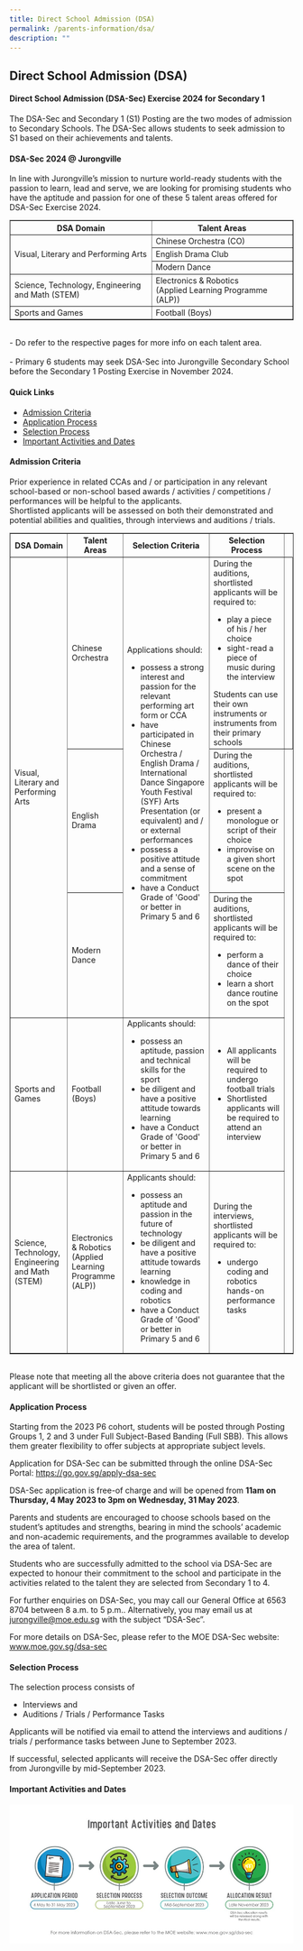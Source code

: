 ```yaml
---
title: Direct School Admission (DSA)
permalink: /parents-information/dsa/
description: ""
---
```

## Direct School Admission (DSA)


#### Direct School Admission (DSA-Sec) Exercise 2024 for Secondary 1

The DSA-Sec and Secondary 1 (S1) Posting are the two modes of admission to Secondary Schools. The DSA-Sec allows students to seek admission to S1 based on their achievements and talents.

#### DSA-Sec 2024 @ Jurongville

In line with Jurongville’s mission to nurture world-ready students with the passion to learn, lead and serve, we are looking for promising students who have the aptitude and passion for one of these 5 talent areas offered for DSA-Sec Exercise 2024.

<table width="80%" border="1">
<tbody>
<tr>
	<th width="50%"><center><b>DSA Domain</b></center></th>
	<th width="50%"><center><b>Talent Areas</b></center></th>
	</tr>
	<tr>
		<td rowspan="3">Visual, Literary and Performing Arts</td>
		<td>Chinese Orchestra (CO)</td>
	</tr>
	<tr>
		<td>English Drama Club</td>
	</tr>
	<tr>
		<td>Modern Dance</td>
	</tr>
	<tr>
		<td>Science, Technology, Engineering<br>and Math (STEM)</td>
		<td>Electronics &amp; Robotics<br>(Applied Learning Programme (ALP))</td></tr>
	<tr>
		<td>Sports and Games</td>
		<td>Football (Boys)</td>
</tr>
</tbody>
</table>
<br>
- Do refer to the respective pages for more info on each talent area.<br><br>
- Primary 6 students may seek DSA-Sec into Jurongville Secondary School before the Secondary 1 Posting Exercise in November 2024.

#### Quick Links
* [Admission Criteria](/parents-information/dsa/#AdmissionCriteria)
* [Application Process](/parents-information/dsa/#ApplicationProcess)
* [Selection Process](/parents-information/dsa/#SelectionProcess)
* [Important Activities and Dates](/parents-information/dsa/#ImportantActivitiesandDates)


<a id="AdmissionCriteria"></a>
#### Admission Criteria

Prior experience in related CCAs and / or participation in any relevant school-based or non-school based awards / activities / competitions / performances will be helpful to the applicants. <br>
Shortlisted applicants will be assessed on both their demonstrated and potential abilities and qualities, through interviews and auditions / trials.

<table border="1" width="100">
	<tbody>
		<tr>
			<th>DSA Domain</th>
			<th>Talent Areas</th>
			<th>Selection Criteria</th>
			<th> Selection Process</th>
		</tr>
		<tr>
			<td rowspan="3"> Visual, Literary and Performing Arts</td>
			<td>Chinese Orchestra</td>
			<td rowspan="3">Applications should:<br><ul><li>possess a strong interest and passion for the relevant performing art form or CCA</li><li>have participated in Chinese Orchestra / English Drama / International Dance Singapore Youth Festival (SYF) Arts Presentation (or equivalent) and / or external performances</li><li>possess a positive attitude and a sense of commitment</li><li>have a Conduct Grade of 'Good' or better in Primary 5 and 6</li></ul></td>
			<td>During the auditions, shortlisted applicants will be required to:<ul><li>play a piece of his / her choice</li><li>sight-read a piece of music during the interview</li></ul>
Students can use their own instruments or instruments from their primary schools</td><td>
		</td></tr>
		<tr>
			<td>English Drama</td>
			<td>During the auditions, shortlisted applicants will be required to:<ul><li>present a monologue or script of their choice</li><li>improvise on a given short scene on the spot</li></ul></td>
		</tr>
		<tr>
			<td>Modern Dance</td>
			<td>During the auditions, shortlisted applicants will be required to:<ul><li>perform a dance of their choice</li><li>learn a short dance routine on the spot</li></ul></td>
		</tr>
		<tr>
			<td>Sports and Games</td>
			<td>Football (Boys)</td>
			<td>Applicants should:<ul><li>possess an aptitude, passion and technical skills for the sport</li><li>be diligent and have a positive attitude towards learning</li><li>have a Conduct Grade of 'Good' or better in Primary 5 and 6</li></ul></td>
			<td><ul><li>All applicants will be required to undergo football trials</li><li>Shortlisted applicants will be required to attend an interview</li></ul></td>
		</tr>
		<tr>
			<td>Science, Technology, Engineering and Math (STEM)</td>
			<td>Electronics &amp; Robotics (Applied Learning Programme (ALP))</td>
			<td>Applicants should:<ul><li>possess an aptitude and passion in the future of technology</li><li>be diligent and have a positive attitude towards learning</li><li>knowledge in coding and robotics</li><li>have a Conduct Grade of 'Good' or better in Primary 5 and 6</li></ul></td>
			<td>During the interviews, shortlisted applicants will be required to:<ul><li>undergo coding and robotics hands-on performance tasks</li></ul></td>
		</tr>
	</tbody>
	</table>
	<br>
Please note that meeting all the above criteria does not guarantee that the applicant will be shortlisted or given an offer. <br>

<a id="ApplicationProcess"></a>
#### Application Process

Starting from the 2023 P6 cohort, students will be posted through Posting Groups 1, 2 and 3 under Full Subject-Based Banding (Full SBB). This allows them greater flexibility to offer subjects at appropriate subject levels.

Application for DSA-Sec can be submitted through the online DSA-Sec Portal:
https://go.gov.sg/apply-dsa-sec

DSA-Sec application is free-of charge and will be opened from **11am on Thursday, 4 May 2023 to 3pm on Wednesday, 31 May 2023**.

Parents and students are encouraged to choose schools based on the student’s aptitudes and strengths, bearing in mind the schools’ academic and non-academic requirements, and the programmes available to develop the area of talent.

Students who are successfully admitted to the school via DSA-Sec are expected to honour their commitment to the school and participate in the activities related to the talent they are selected from Secondary 1 to 4. 

For further enquiries on DSA-Sec, you may call our General Office at 6563 8704 between 8 a.m. to 5 p.m.. Alternatively, you may email us at jurongville@moe.edu.sg with the subject “DSA-Sec”.

For more details on DSA-Sec, please refer to the MOE DSA-Sec website: www.moe.gov.sg/dsa-sec 


<a id="SelectionProcess"></a>
#### Selection Process
The selection process consists of 
* Interviews and
* Auditions / Trials / Performance Tasks

Applicants will be notified via email to attend the interviews and auditions / trials / performance tasks between June to September 2023.

If successful, selected applicants will receive the DSA-Sec offer directly from Jurongville by mid-September 2023.


<a id="ImportantActivitiesandDates"></a>
#### Important Activities and Dates
![](/images/importantactivitiesanddates.jpg)